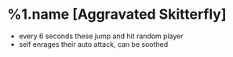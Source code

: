 %1.name [Aggravated Skitterfly]
=======
- every 6 seconds these jump and hit random player
- self enrages their auto attack, can be soothed